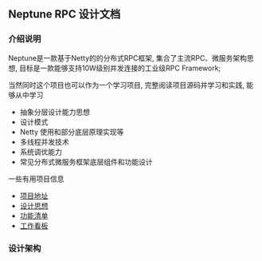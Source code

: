 ##  Neptune RPC 设计文档 

### 介绍说明
Neptune是一款基于Netty的的分布式RPC框架, 集合了主流RPC、微服务架构思想, 目标是一款能够支持10W级别并发连接的工业级RPC Framework;

当然同时这个项目也可以作为一个学习项目, 完整阅读项目源码并学习和实践, 能够从中学习
- 抽象分层设计能力思想
- 设计模式
- Netty 使用和部分底层原理实现等
- 多线程并发技术
- 系统调优能力
- 常见分布式微服务框架底层组件和功能设计

一些有用项目信息 
- [项目地址](https://github.com/CloudNativeCompany/Neptune)
- [设计思想](https://github.com/CloudNativeCompany/Neptune/blob/main/docs/design-reference.md)
- [功能清单](https://github.com/CloudNativeCompany/Neptune/blob/main/docs/project-schedule.md)
- [工作看板](https://github.com/orgs/CloudNativeCompany/projects/2)

### 设计架构

 
